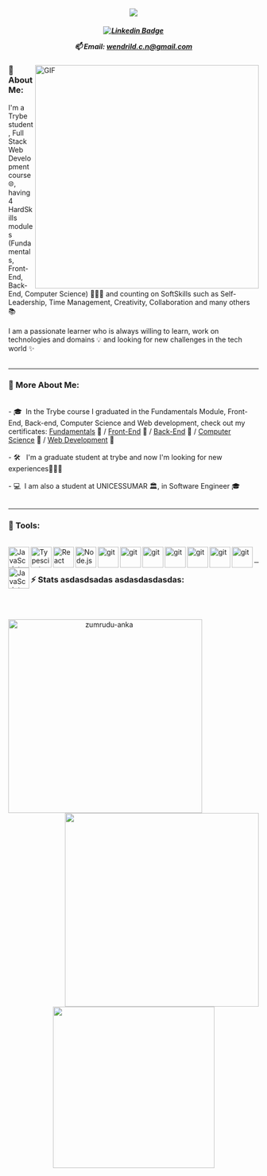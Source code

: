 <h1 align="center">
  <a href="https://git.io/typing-svg">
    <img src="https://readme-typing-svg.herokuapp.com?font=Fira+Code&size=30&duration=2000&pause=500&color=0ECFF7&width=435&lines=Hi!+%F0%9F%91%8B;I+am+Wendril...+;Nice+to+meet+you!&center=true&size=30" />
  </a>
</h1>
<h5 align="center">

[![Linkedin Badge](https://img.shields.io/badge/-Linkedin-blue?style=for-the-badge&logo=Linkedin&logoColor=white&link=https://github.com/Wendril-Costa)](https://www.linkedin.com/in/wendril-costa/)
<p>
 📫 Email: <a href="mailto: wendrild.c.n@gmail.com">wendrild.c.n@gmail.com</a>
</p>
</h5>

<img align="right" alt="GIF" src="https://1099028l.ha.azioncdn.net/image/manutencao/manutencao.gif" width="450px"/>

### 👋 About Me:

<p>

I'm a Trybe student, Full Stack Web Development course 🌐, having 4 HardSkills modules (Fundamentals, Front-End, Back-End, Computer Science) 👨🏻‍💻 and counting on SoftSkills such as Self-Leadership, Time Management, Creativity, Collaboration and many others 📚
<br>
<br>
I am a passionate learner who is always willing to learn, work on technologies and domains 💡 and looking for new challenges in the tech world ✨
<br/>
<br/>
</p>
<hr>

### 🧐 More About Me:
<br>
- 🎓 &nbsp;In the Trybe course I graduated in the Fundamentals Module, Front-End, Back-end, Computer Science and Web development, check out my certificates: <a href="https://pdf.credential.net/ecnefhzx_1648660435230.pdf" title="Certificates">Fundamentals</a> 📝 /  <a href="https://pdf.credential.net/rwkanyvw_1658425827679.pdf" title="Certificates">Front-End</a> 📝 / <a href="https://www.credential.net/8b308d7f-e3a1-40ee-a27f-bb51b7e7a319" title="Certificates">Back-End</a> 📝 / <a href="https://www.credential.net/da8829ae-3068-413c-a20f-7e46dd269d62" title="Certificates">Computer Science</a> 📝 / <a href="https://www.credential.net/81cd9c28-97c2-48fd-a8e5-2ab4030590a5#gs.10lmns" title="Certificates">Web Development</a> 📝
<br>
<br>
- 🛠 &nbsp; I'm a graduate student at trybe and now I'm looking for new experiences👨🏻‍💻
<br>
<br>
- 💻 &nbsp;I am also a student at UNICESSUMAR 🏛, in Software Engineer 🎓
<br>
<br>
<hr>

### 🔨 Tools:
<br>
<a href="https://developer.mozilla.org/en-US/docs/Web/JavaScript" target="_blank"> <img align="left" alt="JavaScript" height ="42px"  src="https://raw.githubusercontent.com/rahul-jha98/github_readme_icons/main/language_and_tools/square/javascript/javascript.svg"> </a>
<a href="https://www.typescriptlang.org/" target="_blank"><img align="left" alt="Typescirpt" height ="42px" src="https://raw.githubusercontent.com/rahul-jha98/github_readme_icons/main/language_and_tools/square/typescript/typescript.svg"></a>
<a href="https://reactjs.org/" target="_blank"> <img align="left" alt="React" height ="42px" src="https://raw.githubusercontent.com/rahul-jha98/github_readme_icons/main/language_and_tools/square/react/react.svg"></a>
<a href="https://nodejs.org" target="_blank"><img align="left" alt="Node.js" height ="42px" src="https://seeklogo.com/images/N/nodejs-logo-FBE122E377-seeklogo.com.png"></a>
<a href="https://git-scm.com/" target="_blank"> <img src="https://raw.githubusercontent.com/rahul-jha98/github_readme_icons/main/language_and_tools/square/git-scm/git-scm.svg" align="left" alt="git" height='42px'/> </a>
<a href="https://www.mysql.com/" target="_blank"> <img src="https://bobcares.com/wp-content/uploads/2022/06/mysql.png" align="left" alt="git" height='42px'/> </a>
<a href="https://www.docker.com/" target="_blank"> <img src="https://www.docker.com/wp-content/uploads/2022/03/vertical-logo-monochromatic.png" align="left" alt="git" height='42px' /> </a>
<a href="https://www.json.org/json-en.html" target="_blank"  > <img src="https://upload.wikimedia.org/wikipedia/commons/thumb/c/c9/JSON_vector_logo.svg/2048px-JSON_vector_logo.svg.png" align="left" alt="git" height='42px' /> </a>
<a href="https://redux.js.org/" target="_blank"  > <img src="https://seeklogo.com/images/R/redux-logo-9CA6836C12-seeklogo.com.png" align="left" alt="git" height='42px' /> </a>
<a href="https://developer.mozilla.org/en-US/docs/Web/HTML" target="_blank"  > <img src="https://cdn-icons-png.flaticon.com/512/174/174854.png?w=360" align="left" alt="git" height='42px' /> </a>
<a href="https://developer.mozilla.org/en-US/docs/Web/HTML" target="_blank"  > <img src="https://upload.wikimedia.org/wikipedia/commons/thumb/6/62/CSS3_logo.svg/800px-CSS3_logo.svg.png" align="left" alt="git" height='42px' /> </a>
<a href="https://www.python.org/" target="_blank"> <img align="left" alt="JavaScript" height ="42px"  src="https://img.freepik.com/free-icon/snakes_318-368381.jpg"> </a>
<br>
<hr>

### ⚡ Stats asdasdsadas asdasdasdasdas:
<br>
<br>
<p align=center>
  <div align=center>
    <a href="https://github.com/denvercoder1/github-readme-streak-stats" title="Go to Source">
      <img align="left" width=390 src="https://github-readme-streak-stats.herokuapp.com/?user=wendril-costa&theme=react&border=61dafb&hide_border=true" alt="zumrudu-anka" />
    </a>
    <a href="https://github.com/anuraghazra/github-readme-stats" title="Go to Source">
      <img align="right" width=390 src="https://github-readme-stats.vercel.app/api?username=wendril-costas&show_icons=true&theme=react&border_color=61dafb&hide_border=true" />
    </a>
  </div>
  <br><br><br><br><br><br><br><br><br>
  <div align=center>
    <a href="https://github.com/anuraghazra/github-readme-stats">
      <img width=325 align="center" src="https://github-readme-stats.vercel.app/api/top-langs/?username=wendril-costa&hide=c%23,powershell,Mathematica,Ruby,Objective-C,Objective-C%2b%2b,Cuda&title_color=61dafb&text_color=ffffff&icon_color=61dafb&bg_color=20232a&langs_count=8&layout=compact&border_color=61dafb&hide_border=true" />
    </a>
  </div>
  <br>
</p>
<br>
